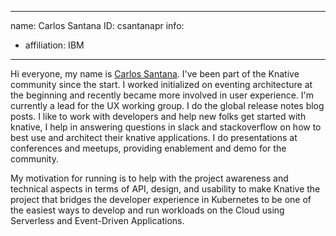 -------------------------------------------------------------
name: Carlos Santana
ID: csantanapr
info:
  - affiliation: IBM
-------------------------------------------------------------

Hi everyone, my name is [Carlos Santana](https://github.com/csantanapr). I've been part of the Knative community since the start.
I worked initialized on eventing architecture at the beginning and recently became more involved in user experience. I'm currently a lead for the UX working group. I do the global release notes blog posts.
I like to work with developers and help new folks get started
with knative, I help in answering questions in slack and stackoverflow
on how to best use and architect their knative applications.
I do presentations at conferences and meetups, providing enablement and demo for the community.

My motivation for running is to help with the project awareness and technical aspects in terms of API, design, and usability to make
Knative the project that bridges the developer experience in Kubernetes
to be one of the easiest ways to develop and run workloads on the Cloud using Serverless and Event-Driven Applications.

